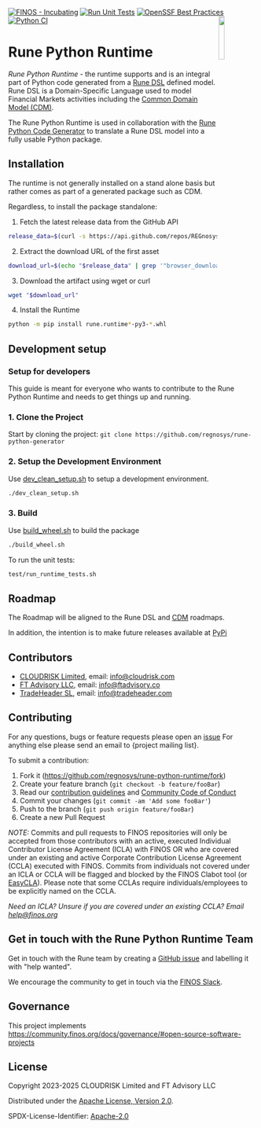 [![FINOS - Incubating](https://cdn.jsdelivr.net/gh/finos/contrib-toolbox@master/images/badge-incubating.svg)](https://community.finos.org/docs/governance/Software-Projects/stages/incubating)
[![Run Unit Tests](https://github.com/regnosys/rune-python-runtime/actions/workflows/run-tests.yml/badge.svg?branch=main)](https://github.com/regnosys/rune-python-runtime/actions/workflows/run-tests.yml)
[![OpenSSF Best Practices](https://www.bestpractices.dev/projects/10733/badge)](https://www.bestpractices.dev/projects/10733)[![Python CI](https://github.com/regnosys/rune-python-runtime/actions/workflows/cve-scanning-python.yml/badge.svg)](https://github.com/regnosys/rune-python-runtime/actions/workflows/cve-scanning-python.yml)
<img align="right" width="15%" src="https://www.finos.org/hubfs/FINOS/finos-logo/FINOS_Icon_Wordmark_Name_RGB_horizontal.png">
# Rune Python Runtime

*Rune Python Runtime* - the runtime supports and is an integral part of Python code generated from a [Rune DSL](https://github.com/finos/rune-dsl) defined model.  Rune DSL is a Domain-Specific Language used to model Financial Markets activities including the [Common Domain Model (CDM)](https://github.com/finos/common-domain-model).  

The Rune Python Runtime is used in collaboration with the [Rune Python Code Generator](https://github.com/REGnosys/rune-python-generator) to translate a Rune DSL model into a fully usable Python package.

## Installation

The runtime is not generally installed on a stand alone basis but rather comes as part of a generated package such as CDM.

Regardless, to install the package standalone:

1. Fetch the latest release data from the GitHub API
```sh
release_data=$(curl -s https://api.github.com/repos/REGnosys/rune-python-runtime/releases/latest)
```
2. Extract the download URL of the first asset
```sh
download_url=$(echo "$release_data" | grep '"browser_download_url":' | head -n 1 | sed -E 's/.*"([^"]+)".*/\1/')
```
3. Download the artifact using wget or curl
```sh
wget "$download_url"
```

4. Install the Runtime
```sh
python -m pip install rune.runtime*-py3-*.whl
```

## Development setup
### Setup for developers
This guide is meant for everyone who wants to contribute to the Rune Python Runtime and needs to get things up and running.
### 1. Clone the Project
Start by cloning the project: `git clone https://github.com/regnosys/rune-python-generator`

### 2. Setup the Development Environment
Use [dev_clean_setup.sh](https://github.com/Cloudrisk/rune-python-runtime/blob/main/dev_clean_setup.sh) to setup a development environment.

```sh
./dev_clean_setup.sh
```
### 3. Build
Use [build_wheel.sh](https://github.com/Cloudrisk/rune-python-runtime/blob/main/build_wheel.sh) to build the package
```sh
./build_wheel.sh
```
To run the unit tests:
```sh
test/run_runtime_tests.sh
```

## Roadmap

The Roadmap will be aligned to the Rune DSL and [CDM](https://github.com/finos/common-domain-model/blob/master/ROADMAP.md) roadmaps.

In addition, the intention is to make future releases available at [PyPi](https://pypi.org)

## Contributors
- [CLOUDRISK Limited](https://www.cloudrisk.uk), email: info@cloudrisk.com
- [FT Advisory LLC](https://www.ftadvisory.co), email: info@ftadvisory.co
- [TradeHeader SL](https://www.tradeheader.com), email: info@tradeheader.com

## Contributing
For any questions, bugs or feature requests please open an [issue](https://github.com/regnosys/rune-python-runtime/issues)
For anything else please send an email to {project mailing list}.

To submit a contribution:
1. Fork it (<https://github.com/regnosys/rune-python-runtime/fork>)
2. Create your feature branch (`git checkout -b feature/fooBar`)
3. Read our [contribution guidelines](.github/CONTRIBUTING.md) and [Community Code of Conduct](https://www.finos.org/code-of-conduct)
4. Commit your changes (`git commit -am 'Add some fooBar'`)
5. Push to the branch (`git push origin feature/fooBar`)
6. Create a new Pull Request

_NOTE:_ Commits and pull requests to FINOS repositories will only be accepted from those contributors with an active, executed Individual Contributor License Agreement (ICLA) with FINOS OR who are covered under an existing and active Corporate Contribution License Agreement (CCLA) executed with FINOS. Commits from individuals not covered under an ICLA or CCLA will be flagged and blocked by the FINOS Clabot tool (or [EasyCLA](https://community.finos.org/docs/governance/Software-Projects/easycla)). Please note that some CCLAs require individuals/employees to be explicitly named on the CCLA.

*Need an ICLA? Unsure if you are covered under an existing CCLA? Email [help@finos.org](mailto:help@finos.org)*

## Get in touch with the Rune Python Runtime Team

 Get in touch with the Rune team by creating a [GitHub issue](https://github.com/REGnosys/rune-python-runtime/issues/new) and labelling it with "help wanted".

 We encourage the community to get in touch via the [FINOS Slack](https://www.finos.org/blog/finos-announces-new-community-slack).

## Governance

This project implements https://community.finos.org/docs/governance/#open-source-software-projects

## License

Copyright 2023-2025 CLOUDRISK Limited and FT Advisory LLC

Distributed under the [Apache License, Version 2.0](http://www.apache.org/licenses/LICENSE-2.0).

SPDX-License-Identifier: [Apache-2.0](https://spdx.org/licenses/Apache-2.0)
